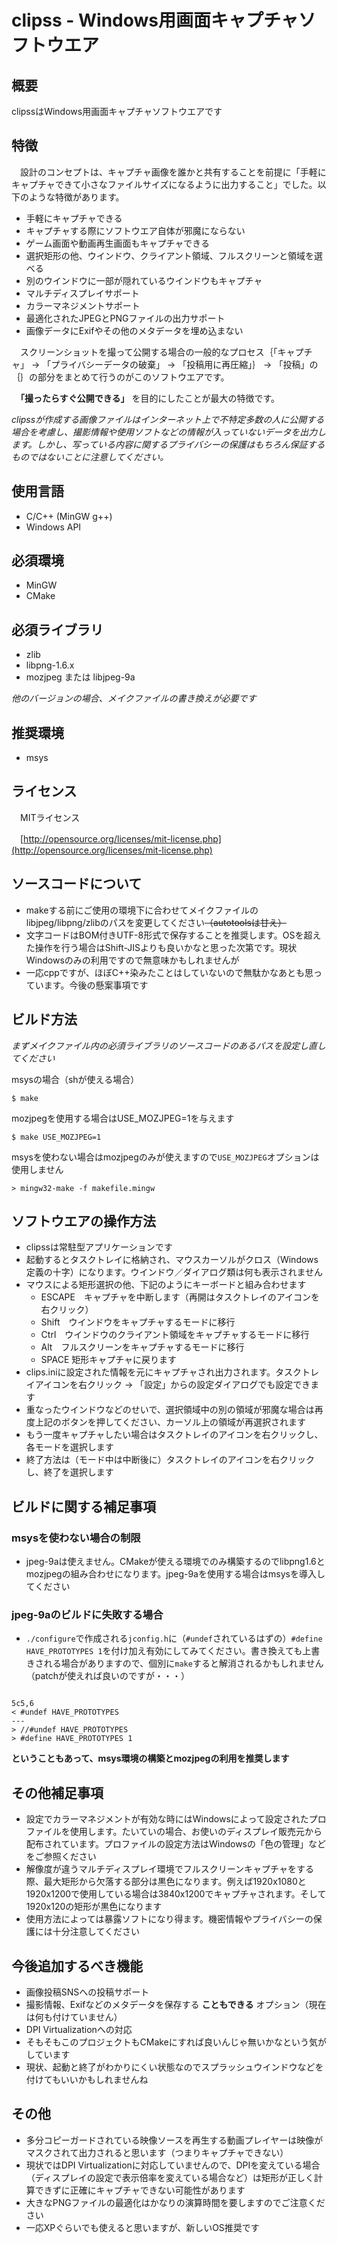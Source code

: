 # clipss \- Windows用画面キャプチャソフトウエア

## 概要

clipssはWindows用画面キャプチャソフトウエアです

## 特徴

　設計のコンセプトは、キャプチャ画像を誰かと共有することを前提に「手軽にキャプチャできて小さなファイルサイズになるように出力すること」でした。以下のような特徴があります。

- 手軽にキャプチャできる
- キャプチャする際にソフトウエア自体が邪魔にならない
- ゲーム画面や動画再生画面もキャプチャできる
- 選択矩形の他、ウインドウ、クライアント領域、フルスクリーンと領域を選べる
- 別のウインドウに一部が隠れているウインドウもキャプチャ
- マルチディスプレイサポート
- カラーマネジメントサポート
- 最適化されたJPEGとPNGファイルの出力サポート
- 画像データにExifやその他のメタデータを埋め込まない

　スクリーンショットを撮って公開する場合の一般的なプロセス｛「キャプチャ」 -> 「プライバシーデータの破棄」 -> 「投稿用に再圧縮」｝ -> 「投稿」の｛｝の部分をまとめて行うのがこのソフトウエアです。

　**「撮ったらすぐ公開できる」** を目的にしたことが最大の特徴です。

_clipssが作成する画像ファイルはインターネット上で不特定多数の人に公開する場合を考慮し、撮影情報や使用ソフトなどの情報が入っていないデータを出力します。しかし、写っている内容に関するプライバシーの保護はもちろん保証するものではないことに注意してください。_


## 使用言語

- C/C++ (MinGW g++)
- Windows API

## 必須環境

- MinGW
- CMake

## 必須ライブラリ

- zlib
- libpng-1.6.x
- mozjpeg または libjpeg-9a

_他のバージョンの場合、メイクファイルの書き換えが必要です_

## 推奨環境

- msys

## ライセンス

　MITライセンス

　[http://opensource.org/licenses/mit-license.php](http://opensource.org/licenses/mit-license.php)

## ソースコードについて

- makeする前にご使用の環境下に合わせてメイクファイルのlibjpeg/libpng/zlibのパスを変更してください<del>（autotoolsは甘え）</del>
- 文字コードはBOM付きUTF-8形式で保存することを推奨します。OSを超えた操作を行う場合はShift-JISよりも良いかなと思った次第です。現状Windowsのみの利用ですので無意味かもしれませんが
- 一応cppですが、ほぼC++染みたことはしていないので無駄かなあとも思っています。今後の懸案事項です

## ビルド方法

_まずメイクファイル内の必須ライブラリのソースコードのあるパスを設定し直してください_

msysの場合（shが使える場合）

    $ make

mozjpegを使用する場合はUSE_MOZJPEG=1を与えます

    $ make USE_MOZJPEG=1

msysを使わない場合はmozjpegのみが使えますので```USE_MOZJPEG```オプションは使用しません

    > mingw32-make -f makefile.mingw

## ソフトウエアの操作方法

+ clipssは常駐型アプリケーションです
+ 起動するとタスクトレイに格納され、マウスカーソルがクロス（Windows定義の十字）になります。ウインドウ／ダイアログ類は何も表示されません
+ マウスによる矩形選択の他、下記のようにキーボードと組み合わせます
  - ESCAPE　キャプチャを中断します（再開はタスクトレイのアイコンを右クリック）
  - Shift　ウインドウをキャプチャするモードに移行
  - Ctrl　ウインドウのクライアント領域をキャプチャするモードに移行
  - Alt　フルスクリーンをキャプチャするモードに移行
  - SPACE 矩形キャプチャに戻ります
+ clips.iniに設定された情報を元にキャプチャされ出力されます。タスクトレイアイコンを右クリック -> 「設定」からの設定ダイアログでも設定できます
+ 重なったウインドウなどのせいで、選択領域中の別の領域が邪魔な場合は再度上記のボタンを押してください、カーソル上の領域が再選択されます
+ もう一度キャプチャしたい場合はタスクトレイのアイコンを右クリックし、各モードを選択します
+ 終了方法は（モード中は中断後に）タスクトレイのアイコンを右クリックし、終了を選択します


## ビルドに関する補足事項

### msysを使わない場合の制限

- jpeg-9aは使えません。CMakeが使える環境でのみ構築するのでlibpng1.6とmozjpegの組み合わせになります。jpeg-9aを使用する場合はmsysを導入してください

### jpeg-9aのビルドに失敗する場合

- ```./configure```で作成される```jconfig.h```に（```#undef```されているはずの）```#define HAVE_PROTOTYPES 1```を付け加え有効にしてみてください。書き換えても上書きされる場合がありますので、個別に```make```すると解消されるかもしれません（patchが使えれば良いのですが・・・）

<pre><code>
5c5,6
< #undef HAVE_PROTOTYPES
---
> //#undef HAVE_PROTOTYPES
> #define HAVE_PROTOTYPES 1
</code></pre>

**ということもあって、msys環境の構築とmozjpegの利用を推奨します**

## その他補足事項

- 設定でカラーマネジメントが有効な時にはWindowsによって設定されたプロファイルを使用します。たいていの場合、お使いのディスプレイ販売元から配布されています。プロファイルの設定方法はWindowsの「色の管理」などをご参照ください
- 解像度が違うマルチディスプレイ環境でフルスクリーンキャプチャをする際、最大矩形から欠落する部分は黒色になります。例えば1920x1080と1920x1200で使用している場合は3840x1200でキャプチャされます。そして1920x120の矩形が黒色になります
- 使用方法によっては暴露ソフトになり得ます。機密情報やプライバシーの保護には十分注意してください


## 今後追加するべき機能

- 画像投稿SNSへの投稿サポート
- 撮影情報、Exifなどのメタデータを保存する **こともできる** オプション（現在は何も付けていません）
- DPI Virtualizationへの対応
- そもそもこのプロジェクトもCMakeにすれば良いんじゃ無いかなという気がしています
- 現状、起動と終了がわかりにくい状態なのでスプラッシュウインドウなどを付けてもいいかもしれませんね


## その他

- 多分コピーガードされている映像ソースを再生する動画プレイヤーは映像がマスクされて出力されると思います（つまりキャプチャできない）
- 現状ではDPI Virtualizationに対応していませんので、DPIを変えている場合（ディスプレイの設定で表示倍率を変えている場合など）は矩形が正しく計算できずに正確にキャプチャできない可能性があります
- 大きなPNGファイルの最適化はかなりの演算時間を要しますのでご注意ください
- 一応XPぐらいでも使えると思いますが、新しいOS推奨です
